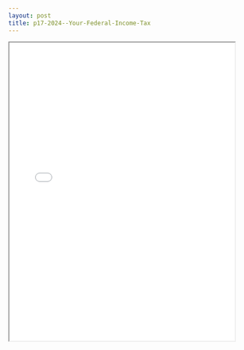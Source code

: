 ```yaml
---
layout: post
title: p17-2024--Your-Federal-Income-Tax
---
```


<div class="pdf-container">
<iframe src="/ea/_pdf-2-md/p17-2024--Your-Federal-Income-Tax.pdf" height="600" width="90%" allowFullScreen="true"></iframe>
</div>

